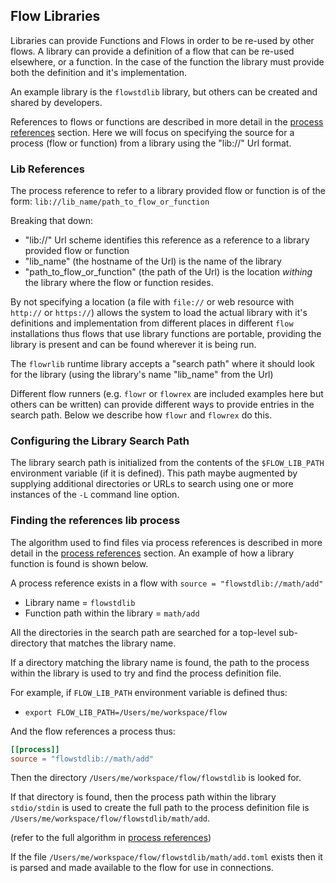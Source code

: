 ## Flow Libraries
Libraries can provide Functions and Flows in order to be re-used by other flows.
A library can provide a definition of a flow that can be re-used elsewhere, or a function.
In the case of the function the library must provide both the definition and it's implementation.

An example library is the `flowstdlib` library, but others can be created and shared by developers.

References to flows or functions are described in more detail in the [process references](process_references.md)
section. Here we will focus on specifying the source for a process (flow or function) from a library using the "lib://"
Url format.

### Lib References
The process reference to refer to a library provided flow or function is of the form:
`lib://lib_name/path_to_flow_or_function`

Breaking that down:
- "lib://" Url scheme identifies this reference as a reference to a library provided flow or function
- "lib_name" (the hostname of the Url) is the name of the library
- "path_to_flow_or_function" (the path of the Url) is the location *withing* the library where the flow or function 
  resides.

By not specifying a location (a file with `file://` or web resource with `http://` or `https://`) allows the system
to load the actual library with it's definitions and implementation from different places in different `flow` 
installations thus flows that use library functions are portable, providing the library is present and can be found 
wherever it is being run.

The `flowrlib` runtime library accepts a "search path" where it should look for the library (using the library's
name "lib_name" from the Url)

Different flow runners (e.g. `flowr` or `flowrex` are included examples here but others can be written) can provide
different ways to provide entries in the search path. Below we describe how `flowr` and `flowrex` do this.

### Configuring the Library Search Path
The library search path is initialized from the contents of the `$FLOW_LIB_PATH` environment variable
(if it is defined).
This path maybe augmented by supplying additional directories or URLs to search using one
or more instances of the `-L` command line option.

### Finding the references lib process
The algorithm used to find files via process references is described in more detail in the 
[process references](process_references.md) section. An example of how a library function is found is shown below.

A process reference exists in a flow with `source = "flowstdlib://math/add"`
  * Library name = `flowstdlib`
  * Function path within the library = `math/add`

All the directories in the search path are searched for a top-level sub-directory that matches the library name.

If a directory matching the library name is found, the path to the process within the library is used to try and
find the process definition file.

For example, if `FLOW_LIB_PATH` environment variable is defined thus:
* `export FLOW_LIB_PATH=/Users/me/workspace/flow`

And the flow references a process thus:
```toml
[[process]]
source = "flowstdlib://math/add"
```

Then the directory `/Users/me/workspace/flow/flowstdlib` is looked for.

If that directory is found, then the process path within the library `stdio/stdin` is used to create the full path
to the process definition file is `/Users/me/workspace/flow/flowstdlib/math/add`.

(refer to the full algorithm in [process references](process_references.md))

If the file `/Users/me/workspace/flow/flowstdlib/math/add.toml` exists then it is parsed and made available to the flow
for use in connections.
